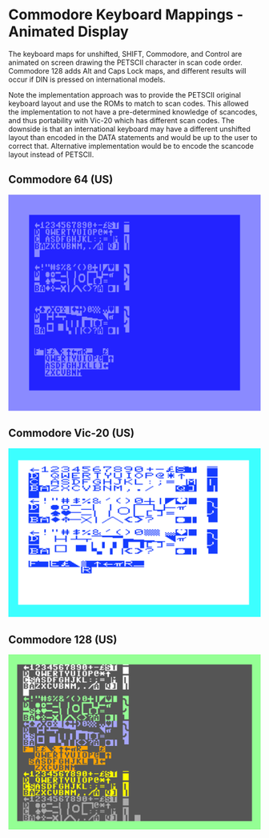 # Commodore Keyboard Mappings - Animated Display

The keyboard maps for unshifted, SHIFT, Commodore, and Control are animated on screen drawing the PETSCII character in scan code order.  Commodore 128 adds Alt and Caps Lock maps, and different results will occur if DIN is pressed on international models.

Note the implementation approach was to provide the PETSCII original keyboard layout and use the ROMs to match to scan codes.  This allowed the implementation to not have a pre-determined knowledge of scancodes, and thus portability with Vic-20 which has different scan codes.  The downside is that an international keyboard may have a different unshifted layout than encoded in the DATA statements and would be up to the user to correct that.  Alternative implementation would be to encode the scancode layout instead of PETSCII.

## Commodore 64 (US)

![64keymaps.png](media/64keymaps.png)

## Commodore Vic-20 (US)

![20keymaps.png](media/20keymaps.png)

## Commodore 128 (US)

![128keymaps.png](media/128keymaps.png)
